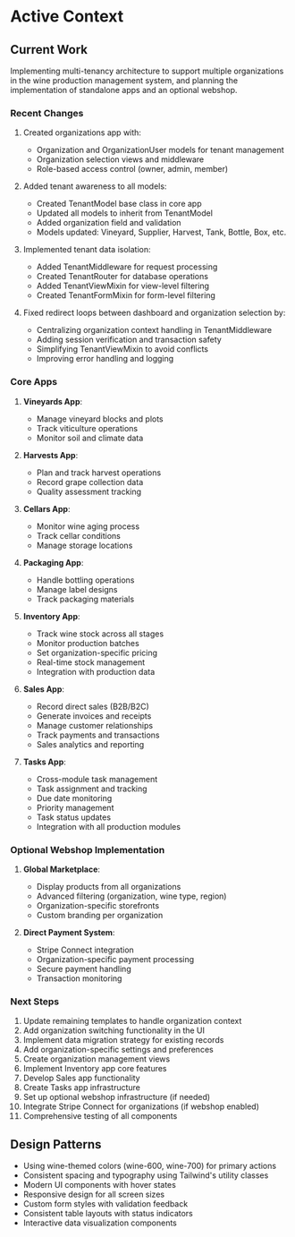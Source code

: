 # Active Context

## Current Work
Implementing multi-tenancy architecture to support multiple organizations in the wine production management system, and planning the implementation of standalone apps and an optional webshop.

### Recent Changes
1. Created organizations app with:
   - Organization and OrganizationUser models for tenant management
   - Organization selection views and middleware
   - Role-based access control (owner, admin, member)

2. Added tenant awareness to all models:
   - Created TenantModel base class in core app
   - Updated all models to inherit from TenantModel
   - Added organization field and validation
   - Models updated: Vineyard, Supplier, Harvest, Tank, Bottle, Box, etc.

3. Implemented tenant data isolation:
   - Added TenantMiddleware for request processing
   - Created TenantRouter for database operations
   - Added TenantViewMixin for view-level filtering
   - Created TenantFormMixin for form-level filtering

4. Fixed redirect loops between dashboard and organization selection by:
   - Centralizing organization context handling in TenantMiddleware
   - Adding session verification and transaction safety
   - Simplifying TenantViewMixin to avoid conflicts
   - Improving error handling and logging

### Core Apps
1. **Vineyards App**:
   - Manage vineyard blocks and plots
   - Track viticulture operations
   - Monitor soil and climate data

2. **Harvests App**:
   - Plan and track harvest operations
   - Record grape collection data
   - Quality assessment tracking

3. **Cellars App**:
   - Monitor wine aging process
   - Track cellar conditions
   - Manage storage locations

4. **Packaging App**:
   - Handle bottling operations
   - Manage label designs
   - Track packaging materials

5. **Inventory App**:
   - Track wine stock across all stages
   - Monitor production batches
   - Set organization-specific pricing
   - Real-time stock management
   - Integration with production data

6. **Sales App**:
   - Record direct sales (B2B/B2C)
   - Generate invoices and receipts
   - Manage customer relationships
   - Track payments and transactions
   - Sales analytics and reporting

7. **Tasks App**:
   - Cross-module task management
   - Task assignment and tracking
   - Due date monitoring
   - Priority management
   - Task status updates
   - Integration with all production modules

### Optional Webshop Implementation
1. **Global Marketplace**:
   - Display products from all organizations
   - Advanced filtering (organization, wine type, region)
   - Organization-specific storefronts
   - Custom branding per organization

2. **Direct Payment System**:
   - Stripe Connect integration
   - Organization-specific payment processing
   - Secure payment handling
   - Transaction monitoring

### Next Steps
1. Update remaining templates to handle organization context
2. Add organization switching functionality in the UI
3. Implement data migration strategy for existing records
4. Add organization-specific settings and preferences
5. Create organization management views
6. Implement Inventory app core features
7. Develop Sales app functionality
8. Create Tasks app infrastructure
9. Set up optional webshop infrastructure (if needed)
10. Integrate Stripe Connect for organizations (if webshop enabled)
11. Comprehensive testing of all components

## Design Patterns
- Using wine-themed colors (wine-600, wine-700) for primary actions
- Consistent spacing and typography using Tailwind's utility classes
- Modern UI components with hover states
- Responsive design for all screen sizes
- Custom form styles with validation feedback
- Consistent table layouts with status indicators
- Interactive data visualization components
